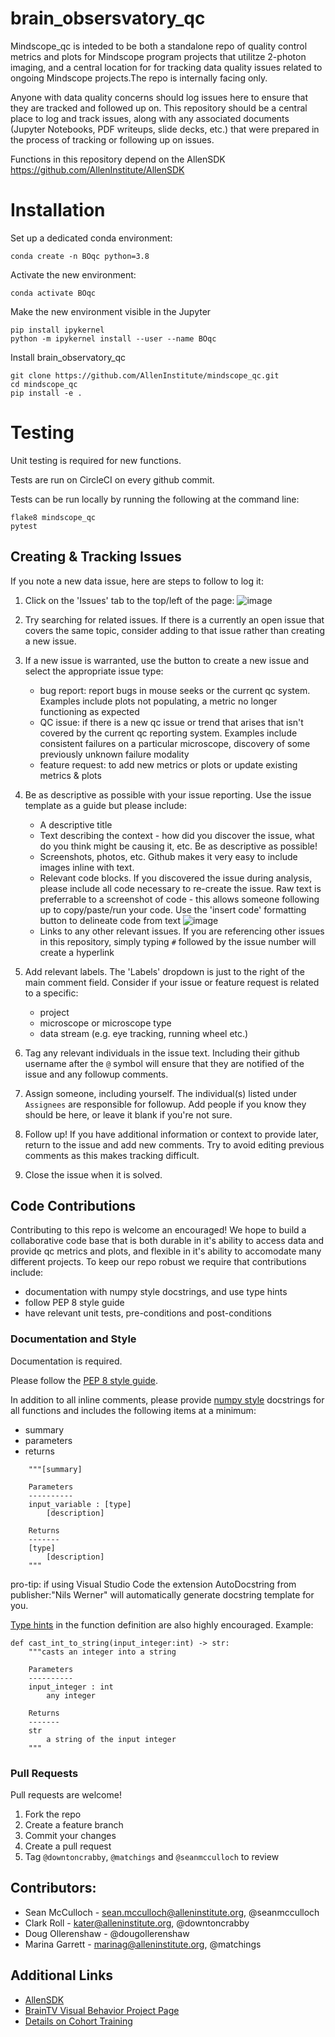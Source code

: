 # brain_obsersvatory_qc
Mindscope_qc is inteded to be both a standalone repo of quality control metrics and plots for Mindscope program projects that utilitze 2-photon imaging, and a central location for for tracking data quality issues related to ongoing Mindscope projects.The repo is internally facing only.


Anyone with data quality concerns should log issues here to ensure that they are tracked and followed up on. This repository should be a central place to log and track issues, along with any associated documents (Jupyter Notebooks, PDF writeups, slide decks, etc.) that were prepared in the process of tracking or following up on issues.

Functions in this repository depend on the AllenSDK
https://github.com/AllenInstitute/AllenSDK



# Installation

Set up a dedicated conda environment:

```
conda create -n BOqc python=3.8 
```

Activate the new environment:

```
conda activate BOqc
```

Make the new environment visible in the Jupyter 
```
pip install ipykernel
python -m ipykernel install --user --name BOqc
```

Install brain_observatory_qc
```
git clone https://github.com/AllenInstitute/mindscope_qc.git
cd mindscope_qc
pip install -e .
```

# Testing
Unit testing is required for new functions. 

Tests are run on CircleCI on every github commit.

Tests can be run locally by running the following at the command line:
```
flake8 mindscope_qc
pytest
```


## Creating & Tracking Issues
If you note a new data issue, here are steps to follow to log it:
1. Click on the 'Issues' tab to the top/left of the page:
![image](https://user-images.githubusercontent.com/19944442/128929021-1cde3fab-414e-4e92-bca3-f5d16b79007c.png)

2. Try searching for related issues. If there is a currently an open issue that covers the same topic, consider adding to that issue rather than creating a new issue.

3. If a new issue is warranted, use the button to create a new issue and select the appropriate issue type: 
   * bug report: report bugs in mouse seeks or the current qc system. Examples include plots not populating, a metric no longer functioning as expected 
   * QC issue: if there is a new qc issue or trend that arises that isn't covered by the current qc reporting system. Examples include consistent failures on a particular microscope, discovery of some previously unknown failure modality
   * feature request: to add new metrics or plots or update existing metrics & plots
   
4. Be as descriptive as possible with your issue reporting. Use the issue template as a guide but please include:
    * A descriptive title
    * Text describing the context - how did you discover the issue, what do you think might be causing it, etc. Be as descriptive as possible!
    * Screenshots, photos, etc. Github makes it very easy to include images inline with text.
    * Relevant code blocks. If you discovered the issue during analysis, please include all code necessary to re-create the issue. Raw text is preferrable to a screenshot of code - this allows someone following up to copy/paste/run your code. Use the 'insert code' formatting button to delineate code from text
    ![image](https://user-images.githubusercontent.com/19944442/128932459-39f3ad8e-3d0d-46d3-96d5-7f9a226175a3.png)
    * Links to any other relevant issues. If you are referencing other issues in this repository, simply typing `#` followed by the issue number will create a hyperlink
    
5. Add relevant labels. The 'Labels' dropdown is just to the right of the main comment field. Consider if your issue or feature request is related to a specific:
   * project
   * microscope or microscope type
   * data stream (e.g. eye tracking, running wheel etc.)
  
6. Tag any relevant individuals in the issue text. Including their github username after the `@` symbol will ensure that they are notified of the issue and any followup comments.

7. Assign someone, including yourself. The individual(s) listed under `Assignees` are responsible for followup. Add people if you know they should be here, or leave it blank if you're not sure.

8. Follow up! If you have additional information or context to provide later, return to the issue and add new comments. Try to avoid editing previous comments as this makes tracking difficult.

9. Close the issue when it is solved.



## Code Contributions
Contributing to this repo is welcome an encouraged! We hope to build a collaborative code base that is both durable in it's ability to access data and provide qc metrics and plots, and flexible in it's ability to accomodate many different projects. To keep our repo robust we require that contributions include:
* documentation with numpy style docstrings, and use type hints
* follow PEP 8 style guide
* have relevant unit tests, pre-conditions and post-conditions


### Documentation and Style
Documentation is required. 

Please follow the [PEP 8 style guide](https://www.python.org/dev/peps/pep-0008/).

In addition to all inline comments, please provide [numpy style](https://numpydoc.readthedocs.io/en/latest/format.html#docstring-standard) docstrings for all functions and includes the following items at a minimum:
* summary
* parameters
* returns 
```
    """[summary]

    Parameters
    ----------
    input_variable : [type]
        [description]

    Returns
    -------
    [type]
        [description]
    """
```
pro-tip: if using Visual Studio Code the extension AutoDocstring from publisher:"Nils Werner" will automatically generate docstring template for you.

[Type hints](https://docs.python.org/3/library/typing.html) in the function definition are also highly encouraged.
Example: 
```
def cast_int_to_string(input_integer:int) -> str:
    """casts an integer into a string

    Parameters
    ----------
    input_integer : int
        any integer

    Returns
    -------
    str
        a string of the input integer
    """
```


### Pull Requests
Pull requests are welcome!

1. Fork the repo
2. Create a feature branch
3. Commit your changes
4. Create a pull request
5. Tag `@downtoncrabby`, `@matchings`  and `@seanmcculloch`  to review



## Contributors:

- Sean McCulloch - sean.mcculloch@alleninstitute.org, @seanmcculloch
- Clark Roll - kater@alleninstitute.org, @downtoncrabby
- Doug Ollerenshaw - @dougollerenshaw
- Marina Garrett - marinag@alleninstitute.org, @matchings


## Additional Links

- [AllenSDK](https://github.com/AllenInstitute/AllenSDK)
- [BrainTV Visual Behavior Project Page](http://confluence.corp.alleninstitute.org/display/CP/Brain+Observatory%3A+Visual+Behavior)
- [Details on Cohort Training](http://confluence.corp.alleninstitute.org/display/CP/_EXPERIMENTS)
